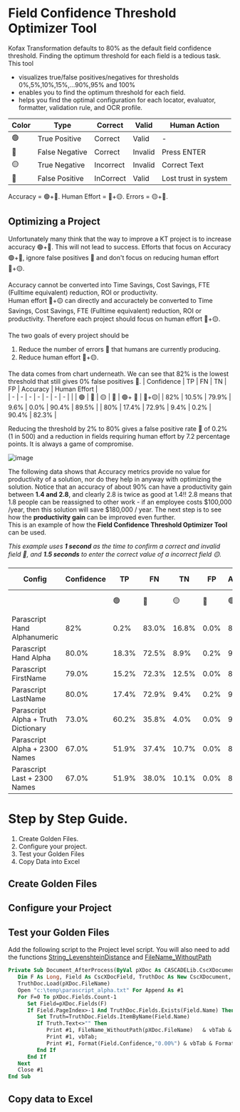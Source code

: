# Field Confidence Threshold Optimizer Tool
Kofax Transformation defaults to 80% as the default field confidence threshold. Finding the optimum threshold for each field is a tedious task.  
This tool
* visualizes true/false positives/negatives for thresholds 0%,5%,10%,15%,...90%,95% and 100%
* enables you to find the optimum threshold for each field.  
* helps you find the optimal configuration for each locator, evaluator, formatter, validation rule, and OCR profile.

| Color | Type | Correct | Valid | Human Action | 
| ----- | ---- | - | - | - |
|   🟢 | True Positive | Correct | Valid | - |
|   🔵 | False Negative | Correct | Invalid | Press ENTER |
|   🟡 | True Negative | Incorrect | Invalid | Correct Text |
|   🔴 | False Positive | InCorrect | Valid | Lost trust in system |

Accuracy = 🟢+🔵. 
Human Effort = 🔵+🟡. 
Errors = 🟡+🔴. 

## Optimizing a Project
Unfortunately many think that the way to improve a KT project is to increase accuracy 🟢+🔵. This will not lead to success. Efforts that focus on Accuracy 🟢+🔵, ignore false positives 🔴 and don't focus on reducing human effort 🔵+🟡.  

Accuracy cannot be converted into Time Savings, Cost Savings, FTE (Fulltime equivalent) reduction, ROI or productivity.  
Human effort 🔵+🟡 can directly and accuractely be converted to Time Savings, Cost Savings, FTE (Fulltime equivalent) reduction, ROI or productivity. Therefore each project should focus on human effort 🔵+🟡.

The two goals of every project should be
1. Reduce the number of errors 🔴 that humans are currently producing.
2. Reduce human effort 🔵+🟡.  

The data comes from chart underneath. We can see that 82% is the lowest threshold that still gives 0% false positives 🔴.
| Confidence | TP | FN | TN | FP | Accuracy | Human Effort |  
| - | - | - | - | - | - | - |
| | 🟢 | 🔵 | 🟡 | 🔴 | 🟢+ 🔵 | 🔵+🟡|
| 82% | 10.5% | 79.9% | 9.6% | 0.0% | 90.4% | 89.5% |
| 80% | 17.4% | 72.9% | 9.4% | 0.2% | 90.4% | 82.3% |

Reducing the threshold by 2% to 80% gives a false positive rate 🔴 of 0.2% (1 in 500) and a reduction in fields requiring human effort by 7.2 percentage points. It is always a game of compromise.  

![image](https://user-images.githubusercontent.com/103566874/163570681-910ddfe7-4c0f-4e4c-90b6-fc57cfc1f0fb.png)

The following data shows that Accuracy metrics provide no value for productivity of a solution, nor do they help in anyway with optimizing the solution.  Notice that an accuracy of about 90% can have a  productivity gain between **1.4 and 2.8**, and clearly 2.8 is twice as good at 1.4!! 2.8 means that 1.8 people can be reassigned to other work - if an employee costs $100,000 /year, then this solution will save $180,000 / year. The next step is to see how the **productivity gain** can be improved even further.  
This is an example of how the **Field Confidence Threshold Optimizer Tool** can be used.

*This example uses **1 second** as the time to confirm a correct and invalid field 🔵, and **1.5 seconds** to enter the correct value of a incorrect field 🟡.*

| Config | Confidence | TP | FN | TN | FP | Accuracy | Human Effort | Correction Ratio | Productivity gain | 
| - | - | - | - | - | - | - | - | - | - |
| | | 🟢 | 🔵 | 🟡 | 🔴 | 🟢+ 🔵 | 🔵+🟡| 🟡/(🔵+🟡) | 🔵x 1s+ 🟡x 1.5s |
| Parascript Hand Alphanumeric |82% | 0.2% | 83.0% | 16.8% | 0.0% | 83.2% | 99.8% | 17% | 1.4 |
|Parascript Hand Alpha |	80.0%|	18.3%|	72.5%|	8.9%|	0.2%|		90.8%|	81.4%|	11%|	1.7|
Parascript FirstName|79.0%|15.2%|72.3%|12.5%|0.0%|87.5%|84.8%|15%|1.6
Parascript LastName|80.0%|17.4%|72.9%|9.4%|0.2%|90.4%|82.3%| 11%|1.7
Parascript Alpha + Truth Dictionary|73.0%|60.2%|35.8%|4.0%|0.0%|96.0%|39.8%| 10%|3.6
Parascript Alpha + 2300 Names|67.0%|51.9%|37.4%|10.7%|0.0%|89.3%|48.1%| 22%|2.8
Parascript Last + 2300 Names|67.0%|51.9%|38.0%|10.1%|0.0%|89.9%|48.1%| 21%|2.8

# Step by Step Guide.
1. Create Golden Files.
2. Configure your project.
3. Test your Golden Files
4. Copy Data into Excel

## Create Golden Files

## Configure your Project

## Test your Golden Files
Add the following script to the  Project level script.
You will also need to add the functions [String_LevenshteinDistance](https://github.com/KofaxTransformation/KTScripts/blob/a08c90037fc4d0cc200722557c3ecaab27a2ab4a/FuzzyMatch.vb#L24) and [FileName_WithoutPath](https://github.com/KofaxTransformation/KTScripts/blob/a08c90037fc4d0cc200722557c3ecaab27a2ab4a/File%20System.vb#L80)
```vb
Private Sub Document_AfterProcess(ByVal pXDoc As CASCADELib.CscXDocument)
   Dim F As Long, Field As CscXDocField, TruthDoc As New CscXDocument, Truth As CscXDocField
   TruthDoc.Load(pXDoc.FileName)
   Open "c:\temp\parascript_alpha.txt" For Append As #1
   For F=0 To pXDoc.Fields.Count-1
      Set Field=pXDoc.Fields(F)
      If Field.PageIndex>-1 And TruthDoc.Fields.Exists(Field.Name) Then
         Set Truth=TruthDoc.Fields.ItemByName(Field.Name)
         If Truth.Text<>"" Then
            Print #1, FileName_WithoutPath(pXDoc.FileName)   & vbTab & vbTab & Field.Name & vbTab & Truth.Text & vbTab & Field.Text;
            Print #1, vbTab;
            Print #1, Format(Field.Confidence,"0.00%") & vbTab & Format(String_LevenshteinDistance(Field.Text,Truth.Text,IgnoreCase:=True))
         End If
      End If
   Next
   Close #1
End Sub
```
## Copy data to Excel





